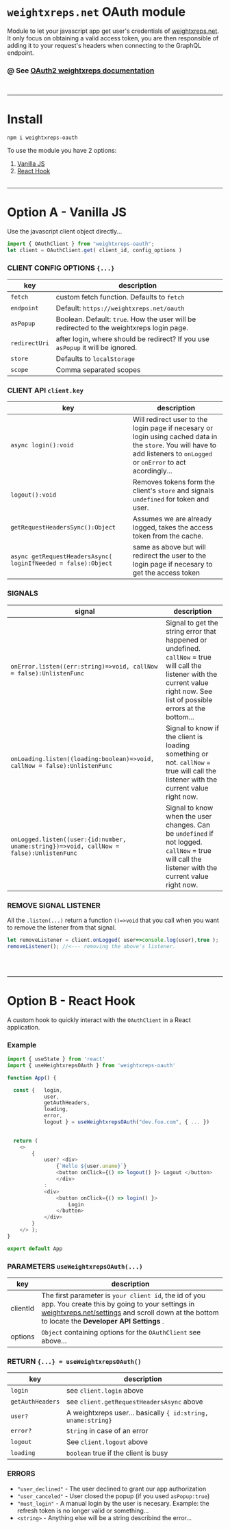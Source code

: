# `weightxreps.net` OAuth module

Module to let your javascript app get user's credentials of [weightxreps.net](https://weightxreps.net/). It only focus on obtaining a valid access token, you are then responsible of adding it to your request's headers when connecting to the GraphQL endpoint.

### @ See [OAuth2 weightxreps documentation](https://github.com/bandinopla/weightxreps-server/blob/main/OAUTH.md)
<br/>


---
# Install
```
npm i weightxreps-oauth
```
To use the module you have 2 options:
1. [Vanilla JS](#option-a-vanilla-js)
2. [React Hook](#option-b---react-hook)
<br/><br/>

---
# Option A - Vanilla JS
Use the javascript client object directly...
```js
import { OAuthClient } from "weightxreps-oauth";
let client = OAuthClient.get( client_id, config_options ) 
``` 
### CLIENT CONFIG OPTIONS `{...}`
| key | description |
| --------------- | --- |
| `fetch` | custom fetch function. Defaults to `fetch` |
| `endpoint` | Default: `https://weightxreps.net/oauth` |
| `asPopup` | Boolean. Default: `true`. How the user will be redirected to the weightxreps login page. |
| `redirectUri` | after login, where should be redirect? If you use `asPopup` it will be ignored.
| `store` | Defaults to `localStorage` | 
| `scope` | Comma separated scopes
### CLIENT API `client.key`
| key | description |
| --- | --- |
| `async login():void` | Will redirect user to the login page if necesary or login using cached data in the `store`. You will have to add listeners to `onLogged` or `onError` to act acordingly... |
| `logout():void` | Removes tokens form the client's `store` and signals `undefined` for token and user. |
| `getRequestHeadersSync():Object` | Assumes we are already logged, takes the access token from the cache. |
| `async getRequestHeadersAsync( loginIfNeeded = false):Object` | same as above but will redirect the user to the login page if necesary to get the access token |

### SIGNALS
| signal | description |
| --- | --- |
| `onError.listen((err:string)=>void, callNow = false):UnlistenFunc` | Signal to get the string error that happened or undefined. `callNow` = true will call the listener with the current value right now. See list of possible errors at the bottom...|
| `onLoading.listen((loading:boolean)=>void, callNow = false):UnlistenFunc`| Signal to know if the client is loading something or not. `callNow` = true will call the listener with the current value right now.|
| `onLogged.listen((user:{id:number, uname:string})=>void, callNow = false):UnlistenFunc`| Signal to know when the user changes. Can be `undefined` if not logged. `callNow` = true will call the listener with the current value right now.|

### REMOVE SIGNAL LISTENER
All the `.listen(...)` return a function `()=>void` that you call when you want to remove the listener from that signal.
```js
let removeListener = client.onLogged( user=>console.log(user),true );
removeListener(); //<--- removing the above's listener.
```
<br/><br/>

---
# Option B - React Hook
A custom hook to quickly interact with the `OAuthClient` in a React application.
### Example
```js
import { useState } from 'react'  
import { useWeightxrepsOAuth } from 'weightxreps-oauth'

function App() { 

  const {   login, 
            user, 
            getAuthHeaders, 
            loading, 
            error, 
            logout } = useWeightxrepsOAuth("dev.foo.com", { ... })
 

  return (
    <>
        {
            user? <div>
                {`Hello ${user.uname}`}
                <button onClick={() => logout() }> Logout </button> 
                </div>
            : 
            <div>
                <button onClick={() => login() }>
                    Login 
                </button> 
            </div>
        }  
    </> );
}

export default App

```
### PARAMETERS `useWeightxrepsOAuth(...)` 
| key | description |
| --- | --- |
| clientId | The first parameter is `your client id`, the id of you app. You create this by going to your settings in [weightxreps.net/settings](https://weightxreps.net/settings) and scroll down at the bottom to locate the **Developer API Settings** . |
| options | `Object` containing options for the `OAuthClient` see above... |  

### RETURN `{...} = useWeightxrepsOAuth()` 
| key | description |
| --- | --- |
| `login` | see `client.login` above |
| `getAuthHeaders` | see `client.getRequestHeadersAsync` above |
| `user?` | A weightxreps user... basically `{ id:string, uname:string}` |
| `error?` | `String` in case of an error |
| `logout` | See `client.logout` above |
| `loading` | `boolean` true if the client is busy |


### ERRORS
- `"user_declined"` - The user declined to grant our app authorization
- `"user_canceled"` - User closed the popup (if you used `asPopup:true`)
- `"must_login"` - A manual login by the user is necesary. Example: the refresh token is no longer valid or something... 
- `<string>` - Anything else will be a string describind the error...